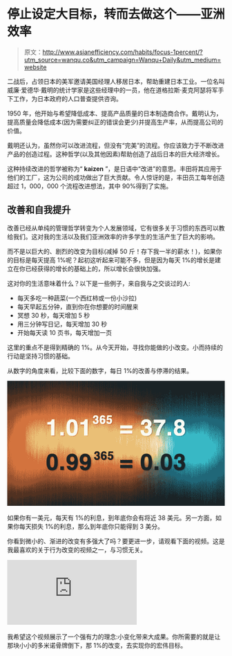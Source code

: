 # 停止设定大目标，转而去做这个——亚洲效率

> 原文：<http://www.asianefficiency.com/habits/focus-1percent/?utm_source=wanqu.co&utm_campaign=Wanqu+Daily&utm_medium=website>



二战后，占领日本的美军邀请美国经理人移居日本，帮助重建日本工业。一位名叫威廉·爱德华·戴明的统计学家是这些经理中的一员，他在道格拉斯·麦克阿瑟将军手下工作，为日本政府的人口普查提供咨询。

1950 年，他开始与希望降低成本、提高产品质量的日本制造商合作。戴明认为，提高质量会降低成本(因为需要纠正的错误会更少)并提高生产率，从而提高公司的价值。

戴明还认为，虽然你可以改进流程，但没有“完美”的流程。你应该致力于不断改进产品的创造过程。这种哲学(以及其他因素)帮助创造了战后日本的巨大经济增长。

这种持续改进的哲学被称为“ **kaizen** ”，是日语中“改进”的意思。丰田将其应用于他们的工厂，这为公司的成功做出了巨大贡献。令人惊讶的是，丰田员工每年创造超过 1，000，000 个流程改进想法，其中 90%得到了实施。

## 改善和自我提升

改善已经从单纯的管理哲学转变为个人发展领域，它有很多关于习惯的东西可以教给我们。这对我的生活以及我们亚洲效率的许多学生的生活产生了巨大的影响。

而不是以巨大的、剧烈的改变为目标(减掉 50 斤！存下我一半的薪水！)，如果你的目标是每天提高 1%呢？起初这听起来可能不多，但是因为每天 1%的增长是建立在你已经获得的增长的基础上的，所以增长会很快加强。

这对你的生活意味着什么？以下是一些例子，来自我与之交谈过的人:

*   每天多吃一种蔬菜(一个西红柿或一份小沙拉)
*   每天早起五分钟，直到你在你想要的时间醒来
*   冥想 30 秒，每天增加 5 秒
*   用三分钟写日记，每天增加 30 秒
*   开始每天读 10 页书，每天增加一页

这里的重点不是得到精确的 1%。从今天开始，寻找你能做的小改变。小而持续的行动是坚持习惯的基础。

从数字的角度来看，比较下面的数字，每日 1%的改善与停滞的结果。

![mathivator](img/9ca6217cdf2f11d20e840f6f14ffe75c.png)

如果你有一美元，每天有 1%的利息，到年底你会有将近 38 美元。另一方面，如果你每天损失 1%的利息，那么到年底你只能得到 3 美分。

你看到微小的、渐进的改变有多强大了吗？要更进一步，请观看下面的视频。这是我最喜欢的关于行为改变的视频之一，与习惯无关。

<iframe loading="lazy" src="https://www.youtube.com/embed/y97rBdSYbkg?feature=oembed" frameborder="0" allowfullscreen="">视频</iframe>

我希望这个视频展示了一个强有力的理念:小变化带来大成果。你所需要的就是让那块小小的多米诺骨牌倒下，那 1%的改变，去实现你的宏伟目标。

